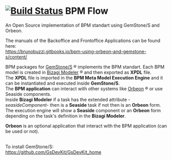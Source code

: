 [![Build Status](https://travis-ci.org/brunobuzzi/OrbeonPersistenceLayer.svg?branch=master)](https://github.com/brunobuzzi/BpmFlow)
BPM Flow
=======================

An Open Source implementation of BPM standart using GemStone/S and Orbeon.

The manuals of the Backoffice and Frontoffice Applications can be found here:<br>
https://brunobuzzi.gitbooks.io/bpm-using-orbeon-and-gemstone-s/content/

BPM packages for [GemStone/S](http://www.gemtalksystems.com/) ® implements the BPM standart. Each BPM model is created in [Bizagi Modeler](http://www.bizagi.com/es/productos/bpm-suite/modeler) ® and then exported as **XPDL** file.<br>The **XPDL** file is imported in the **BPM Meta Model Execution Engine** and it can be instantiated and executed inside **GemStone/S**.<br>
The **BPM application** can interact with other systems like [Orbeon](http://www.orbeon.com) ® or use Seaside components. <br>
Inside **Bizagi Modeler** if a task has the extended attribute -*seasideComponent*- then is a **Seaside** task if not then is an **Orbeon** form.<br> 
The execution engine will show a **Seaside** component or an **Orbeon** form depending on the task's definition in the **Bizagi Modeler**.

**Orbeon** is an optional application that interact with the BPM application (can be used or not).<br><br>

To install GemStone/S:<br>
https://github.com/GsDevKit/GsDevKit_home
